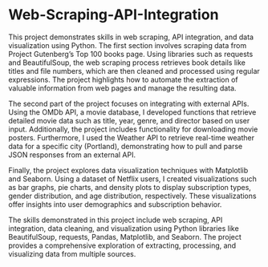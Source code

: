 # Web-Scraping-API-Integration

This project demonstrates skills in web scraping, API integration, and data visualization using Python. The first section involves scraping data from Project Gutenberg’s Top 100 books page. Using libraries such as requests and BeautifulSoup, the web scraping process retrieves book details like titles and file numbers, which are then cleaned and processed using regular expressions. The project highlights how to automate the extraction of valuable information from web pages and manage the resulting data.

The second part of the project focuses on integrating with external APIs. Using the OMDb API, a movie database, I developed functions that retrieve detailed movie data such as title, year, genre, and director based on user input. Additionally, the project includes functionality for downloading movie posters. Furthermore, I used the Weather API to retrieve real-time weather data for a specific city (Portland), demonstrating how to pull and parse JSON responses from an external API.

Finally, the project explores data visualization techniques with Matplotlib and Seaborn. Using a dataset of Netflix users, I created visualizations such as bar graphs, pie charts, and density plots to display subscription types, gender distribution, and age distribution, respectively. These visualizations offer insights into user demographics and subscription behavior.

The skills demonstrated in this project include web scraping, API integration, data cleaning, and visualization using Python libraries like BeautifulSoup, requests, Pandas, Matplotlib, and Seaborn. The project provides a comprehensive exploration of extracting, processing, and visualizing data from multiple sources.


